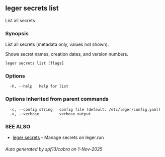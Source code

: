 ## leger secrets list

List all secrets

### Synopsis

List all secrets (metadata only, values not shown).

Shows secret names, creation dates, and version numbers.

```
leger secrets list [flags]
```

### Options

```
  -h, --help   help for list
```

### Options inherited from parent commands

```
  -c, --config string   config file (default: /etc/leger/config.yaml)
  -v, --verbose         verbose output
```

### SEE ALSO

* [leger secrets](leger_secrets.md)	 - Manage secrets on leger.run

###### Auto generated by spf13/cobra on 1-Nov-2025
